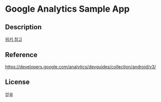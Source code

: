 Google Analytics Sample App
===========================


Description
-----------

[위키 참고](https://github.com/importre/TestGA/wiki/Google-Analytics-Sample-App)


Reference
---------

https://developers.google.com/analytics/devguides/collection/android/v3/


License
-------

없음
